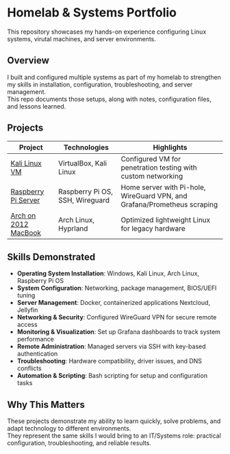 # Homelab & Systems Portfolio
This repository showcases my hands-on experience configuring Linux systems, virutal machines, and server environments.

## Overview
I built and configured multiple systems as part of my homelab to strengthen my skills in installation, configuration, troubleshooting, and server management.  
This repo documents those setups, along with notes, configuration files, and lessons learned.

## Projects

|                    Project                     |        Technologies         |                                    Highlights                                       |
|------------------------------------------------|-----------------------------|-------------------------------------------------------------------------------------|
| [Kali Linux VM](./kali-vm-setup)               | VirtualBox, Kali Linux      | Configured VM for penetration testing with custom networking                        |
| [Raspberry Pi Server](./raspberry-pi-server)   | Raspberry Pi OS, SSH, Wireguard     | Home server with Pi-hole, WireGuard VPN, and Grafana/Prometheus scraping            |
| [Arch on 2012 MacBook](./macbook-arch-install) | Arch Linux, Hyprland        | Optimized lightweight Linux for legacy hardware                                     |

## Skills Demonstrated
- **Operating System Installation**: Windows, Kali Linux, Arch Linux, Raspberry Pi OS
- **System Configuration**: Networking, package management, BIOS/UEFI tuning
- **Server Management**: Docker, containerized applications  Nextcloud, Jellyfin
- **Networking & Security**: Configured WireGuard VPN for secure remote access
- **Monitoring & Visualization**: Set up Grafana dashboards to track system performance
- **Remote Administration**: Managed servers via SSH with key-based authentication
- **Troubleshooting**: Hardware compatibility, driver issues, and DNS conflicts
- **Automation & Scripting**: Bash scripting for setup and configuration tasks

## Why This Matters
These projects demonstrate my ability to learn quickly, solve problems, and adapt technology to different environments.  
They represent the same skills I would bring to an IT/Systems role: practical configuration, troubleshooting, and reliable results.
